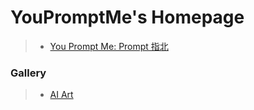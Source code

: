 # YouPromptMe's Homepage


> * [You Prompt Me: Prompt 指北](/you-prompt-me/)

### Gallery

> * [AI Art](/gallery/)

